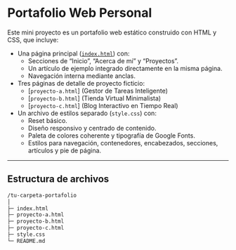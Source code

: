 # Portafolio Web Personal

Este mini proyecto es un portafolio web estático construido con HTML y CSS, que incluye:

- Una página principal ([`index.html`](https://mauricio2110.github.io/Estructura-HTML-Portafolio/)) con:
  - Secciones de “Inicio”, “Acerca de mí” y “Proyectos”.
  - Un artículo de ejemplo integrado directamente en la misma página.
  - Navegación interna mediante anclas.
- Tres páginas de detalle de proyecto ficticio:
  - [`proyecto-a.html`] (Gestor de Tareas Inteligente)
  - [`proyecto-b.html`] (Tienda Virtual Minimalista)
  - [`proyecto-c.html`] (Blog Interactivo en Tiempo Real)
- Un archivo de estilos separado (`style.css`) con:
  - Reset básico.
  - Diseño responsivo y centrado de contenido.
  - Paleta de colores coherente y tipografía de Google Fonts.
  - Estilos para navegación, contenedores, encabezados, secciones, artículos y pie de página.

---

## Estructura de archivos

```bash
/tu-carpeta-portafolio
│
├─ index.html
├─ proyecto-a.html
├─ proyecto-b.html
├─ proyecto-c.html
├─ style.css
└─ README.md

